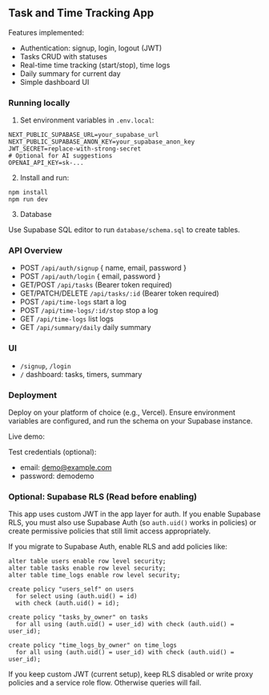 ## Task and Time Tracking App

Features implemented:
- Authentication: signup, login, logout (JWT)
- Tasks CRUD with statuses
- Real-time time tracking (start/stop), time logs
- Daily summary for current day
- Simple dashboard UI

### Running locally

1) Set environment variables in `.env.local`:
```
NEXT_PUBLIC_SUPABASE_URL=your_supabase_url
NEXT_PUBLIC_SUPABASE_ANON_KEY=your_supabase_anon_key
JWT_SECRET=replace-with-strong-secret
# Optional for AI suggestions
OPENAI_API_KEY=sk-...
```

2) Install and run:
```
npm install
npm run dev
```

3) Database

Use Supabase SQL editor to run `database/schema.sql` to create tables.

### API Overview

- POST `/api/auth/signup` { name, email, password }
- POST `/api/auth/login` { email, password }
- GET/POST `/api/tasks` (Bearer token required)
- GET/PATCH/DELETE `/api/tasks/:id` (Bearer token required)
- POST `/api/time-logs` start a log
- POST `/api/time-logs/:id/stop` stop a log
- GET `/api/time-logs` list logs
- GET `/api/summary/daily` daily summary

### UI

- `/signup`, `/login`
- `/` dashboard: tasks, timers, summary

### Deployment

Deploy on your platform of choice (e.g., Vercel). Ensure environment variables are configured, and run the schema on your Supabase instance.

Live demo: <add link>

Test credentials (optional):
- email: demo@example.com
- password: demodemo

### Optional: Supabase RLS (Read before enabling)

This app uses custom JWT in the app layer for auth. If you enable Supabase RLS, you must also use Supabase Auth (so `auth.uid()` works in policies) or create permissive policies that still limit access appropriately.

If you migrate to Supabase Auth, enable RLS and add policies like:
```
alter table users enable row level security;
alter table tasks enable row level security;
alter table time_logs enable row level security;

create policy "users_self" on users
  for select using (auth.uid() = id)
  with check (auth.uid() = id);

create policy "tasks_by_owner" on tasks
  for all using (auth.uid() = user_id) with check (auth.uid() = user_id);

create policy "time_logs_by_owner" on time_logs
  for all using (auth.uid() = user_id) with check (auth.uid() = user_id);
```

If you keep custom JWT (current setup), keep RLS disabled or write proxy policies and a service role flow. Otherwise queries will fail.
